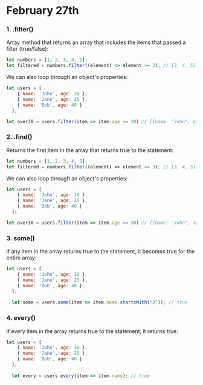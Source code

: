 # February 27th

### 1. .filter()
Array method that returns an array that includes the items that passed a filter (true/false):

```javascript
let numbers = [1, 2, 3, 4, 5];
let filtered = numbers.filter((element) => element >= 3); // [3, 4, 5]
```

We can also loop through an object's properties:
```javascript
let users = [
    { name: 'John', age: 30 },
    { name: 'Jane', age: 25 },
    { name: 'Bob', age: 40 }
  ];

let over30 = users.filter(item => item.age >= 30) // [{name: "John", age: 30} {name: "Bob", age: 40}]
```

### 2. .find()
Returns the first item in the array that returns true to the statement:

```javascript
let numbers = [1, 2, 3, 4, 5];
let filtered = numbers.filter((element) => element >= 3); // [3, 4, 5]
```

We can also loop through an object's properties:
```javascript
let users = [
    { name: 'John', age: 30 },
    { name: 'Jane', age: 25 },
    { name: 'Bob', age: 40 }
  ];

let over30 = users.filter(item => item.age >= 30) // [{name: "John", age: 30} {name: "Bob", age: 40}]
```

### 3. some()
If any item in the array returns true to the statement, it becomes true for the entire array:

```javascript
let users = [
    { name: 'John', age: 30 },
    { name: 'Jane', age: 25 },
    { name: 'Bob', age: 40 }
  ];
  
  let some = users.some(item => item.name.startsWith("J")); // true
  ```
  
 ### 4. every()
If every item in the array returns true to the statement, it returns true:

```javascript
let users = [
    { name: 'John', age: 30 },
    { name: 'Jane', age: 25 },
    { name: 'Bob', age: 40 }
  ];
  
  let every = users.every(item => item.name); // true
  ```
  
